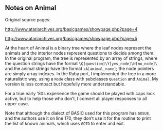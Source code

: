 Notes on Animal
---------------

Original source pages:

http://www.atariarchives.org/basicgames/showpage.php?page=4

http://www.atariarchives.org/basicgames/showpage.php?page=5

At the heart of Animal is a binary tree where the leaf nodes represent
the animals and the interior nodes represent questions to decide among
them. In the original program, the tree is represented by an array of 
strings, where the question strings have the format 
`\Q[question]\Y[yes_node]\N[no_node]\` and the animal strings have 
the format `\A[animal_name]`; the node pointers are simply array indexes. 
In the Ruby port, I implemented the tree in a more naturalistic way, using
a `Node` class with subclasses `Question` and `Animal`. My version is less
compact but hopefully more understandable.

For a true early '80s experience the game should be played with caps lock
active, but to help those who don't, I convert all player responses to
all upper case.

Note that although the dialect of BASIC used for this program has
`GOSUB`, and the authors use it on line 170, they don't use it for the 
routine to print the list of known animals, which uses `GOTO` to enter
and exit.
